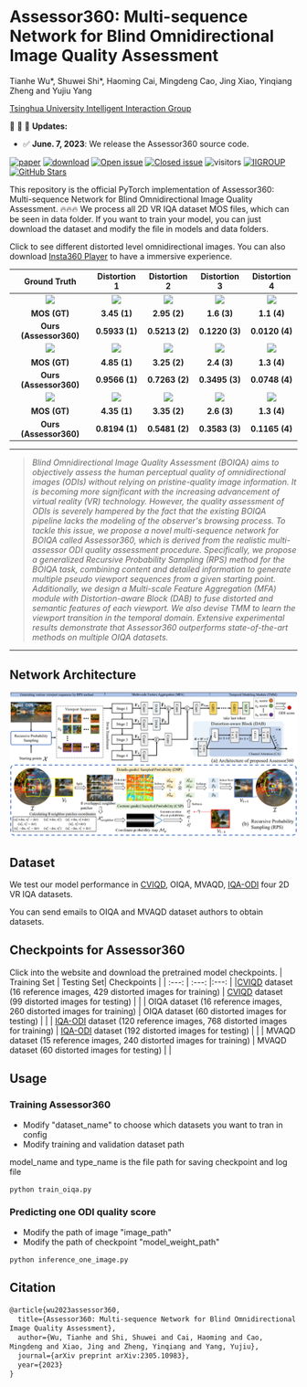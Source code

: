 # Assessor360: Multi-sequence Network for Blind Omnidirectional Image Quality Assessment

Tianhe Wu*, Shuwei Shi*, Haoming Cai, Mingdeng Cao, Jing Xiao, Yinqiang Zheng and Yujiu Yang

[Tsinghua University Intelligent Interaction Group](https://sites.google.com/view/iigroup-thu/home)

:rocket:  :rocket:  :rocket: **Updates:**
- ✅ **June. 7, 2023**: We release the Assessor360 source code.

[![paper](https://img.shields.io/badge/arXiv-Paper-green.svg)](https://arxiv.org/abs/2305.10983)
[![download](https://img.shields.io/github/downloads/TianheWu/Assessor360/total.svg)](https://github.com/TianheWu/Assessor360/releases)
[![Open issue](https://img.shields.io/github/issues/TianheWu/Assessor360)](https://github.com/TianheWu/Assessor360/issues)
[![Closed issue](https://img.shields.io/github/issues-closed/TianheWu/Assessor360)](https://github.com/TianheWu/Assessor360/issues)
![visitors](https://visitor-badge.glitch.me/badge?page_id=TianheWu/Assessor360)
[![IIGROUP](https://img.shields.io/badge/IIGROUP-github-red.svg)](https://github.com/IIGROUP)
[![GitHub Stars](https://img.shields.io/github/stars/TianheWu/Assessor360?style=social)](https://github.com/TianheWu/Assessor360)


This repository is the official PyTorch implementation of Assessor360: Multi-sequence Network for Blind Omnidirectional Image Quality Assessment. :fire::fire::fire: We process all 2D VR IQA dataset MOS files, which can be seen in data folder. If you want to train your model, you can just download the dataset and modify the file in models and data folders. 

Click to see different distorted level omnidirectional images. You can also download [Insta360 Player](https://www.insta360.com/cn/download) to have a immersive experience.

|Ground Truth|Distortion 1|Distortion 2|Distortion 3|Distortion 4|
|       :---:       |     :---:        |        :-----:         |        :-----:         |        :-----:         | 
| <img width="200" src="images/GT_1.png">|<img width="200" src="images/dis1_1.png">|<img width="200" src="images/dis2_1.png">|<img width="200" src="images/dis3_1.png">|<img width="200" src="images/dis4_1.png">|
|**MOS (GT)**|**3.45 (1)**|**2.95 (2)**|**1.6 (3)**|**1.1 (4)**|
|**Ours (Assessor360)**|**0.5933 (1)**|**0.5213 (2)**|**0.1220 (3)**|**0.0120 (4)**|
| <img width="200" src="images/GT_2.png">|<img width="200" src="images/dis1_2.png">|<img width="200" src="images/dis2_2.png">|<img width="200" src="images/dis3_2.png">|<img width="200" src="images/dis4_2.png">|
|**MOS (GT)**|**4.85 (1)**|**3.25 (2)**|**2.4 (3)**|**1.3 (4)**|
|**Ours (Assessor360)**|**0.9566 (1)**|**0.7263 (2)**|**0.3495 (3)**|**0.0748 (4)**|
| <img width="200" src="images/GT_3.png">|<img width="200" src="images/dis1_3.png">|<img width="200" src="images/dis2_3.png">|<img width="200" src="images/dis3_3.png">|<img width="200" src="images/dis4_3.png">|
|**MOS (GT)**|**4.35 (1)**|**3.35 (2)**|**2.6 (3)**|**1.3 (4)**|
|**Ours (Assessor360)**|**0.8194 (1)**|**0.5481 (2)**|**0.3583 (3)**|**0.1165 (4)**|

---

> *Blind Omnidirectional Image Quality Assessment (BOIQA) aims to objectively assess the human perceptual quality of omnidirectional images (ODIs) without relying on pristine-quality image information. It is becoming more significant with the increasing advancement of virtual reality (VR) technology. However, the quality assessment of ODIs is severely hampered by the fact that the existing BOIQA pipeline lacks the modeling of the observer's browsing process. To tackle this issue, we propose a novel multi-sequence network for BOIQA called Assessor360, which is derived from the realistic multi-assessor ODI quality assessment procedure. Specifically, we propose a generalized Recursive Probability Sampling (RPS) method for the BOIQA task, combining content and detailed information to generate multiple pseudo viewport sequences from a given starting point. Additionally, we design a Multi-scale Feature Aggregation (MFA) module with Distortion-aware Block (DAB) to fuse distorted and semantic features of each viewport. We also devise TMM to learn the viewport transition in the temporal domain. Extensive experimental results demonstrate that Assessor360 outperforms state-of-the-art methods on multiple OIQA datasets.* 
---

## Network Architecture
![image.png](images/pipeline.png)

## Dataset
We test our model performance in [CVIQD](https://github.com/sunwei925/CVIQDatabase), OIQA, MVAQD, [IQA-ODI](https://github.com/yanglixiaoshen/SAP-Net) four 2D VR IQA datasets.

You can send emails to OIQA and MVAQD dataset authors to obtain datasets.

## Checkpoints for Assessor360

Click into the website and download the pretrained model checkpoints.
| Training Set | Testing Set|        Checkpoints     | 
| :---:        |     :---:      |:---:      |
|[CVIQD](https://github.com/sunwei925/CVIQDatabase) dataset (16 reference images, 429 distorted images for training) | [CVIQD](https://github.com/sunwei925/CVIQDatabase) dataset (99 distorted images for testing) | |
| OIQA dataset (16 reference images, 260 distorted images for training) | OIQA dataset (60 distorted images for testing) | |
| [IQA-ODI](https://github.com/yanglixiaoshen/SAP-Net) dataset (120 reference images, 768 distorted images for training) | [IQA-ODI](https://github.com/yanglixiaoshen/SAP-Net) dataset (192 distorted images for testing) | |
| MVAQD dataset (15 reference images, 240 distorted images for training) | MVAQD dataset (60 distorted images for testing) | |


## Usage
### Training Assessor360
- Modify "dataset_name" to choose which datasets you want to tran in config
- Modify training and validation dataset path

model_name and type_name is the file path for saving checkpoint and log file
```
python train_oiqa.py
```
### Predicting one ODI quality score
- Modify the path of image "image_path"
- Modify the path of checkpoint "model_weight_path"
```
python inference_one_image.py 
```


## Citation
```
@article{wu2023assessor360,
  title={Assessor360: Multi-sequence Network for Blind Omnidirectional Image Quality Assessment},
  author={Wu, Tianhe and Shi, Shuwei and Cai, Haoming and Cao, Mingdeng and Xiao, Jing and Zheng, Yinqiang and Yang, Yujiu},
  journal={arXiv preprint arXiv:2305.10983},
  year={2023}
}
```
